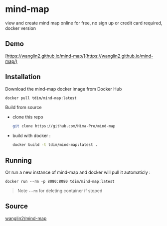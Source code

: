 # mind-map
view and create mind map online for free, no sign up or credit card required, docker version

## Demo
[https://wanglin2.github.io/mind-map/](https://wanglin2.github.io/mind-map/)

## Installation
Download the mind-map docker image from Docker Hub
  ```sh
  docker pull tdim/mind-map:latest
  ```
Build from source
- clone this repo
  ```sh
  git clone https://github.com/Hima-Pro/mind-map
  ```
- build with docker :
  ```sh
  docker build -t tdim/mind-map:latest .
  ```

## Running
Or run a new instance of mind-map and docker will pull it automaticly :
```
docker run --rm -p 8080:8080 tdim/mind-map:latest
```
> Note `--rm` for deleting container if stoped

## Source
[wanglin2/mind-map](https://github.com/wanglin2/mind-map)
